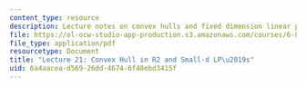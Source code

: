 ```yaml
---
content_type: resource
description: Lecture notes on convex hulls and fixed dimension linear programming.
file: https://ol-ocw-studio-app-production.s3.amazonaws.com/courses/6-854j-advanced-algorithms-fall-2008/6a4aacead56926dd46746f48ebd3415f_lec21.pdf
file_type: application/pdf
resourcetype: Document
title: "Lecture 21: Convex Hull in R2 and Small-d LP\u2019s"
uid: 6a4aacea-d569-26dd-4674-6f48ebd3415f
---
```

